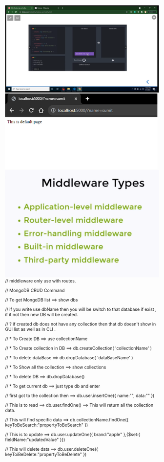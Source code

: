 ![ CallBack image](image.png)
![query string](image-1.png)
![types of middleware](image-2.png)
// middleware only use with routes.

// MongoDB CRUD Command


// To get MongoDB list ==> show dbs

// if you write use dbName then you will be switch to that database if exist , if it not then new DB will be created.

// ? if created db does not have any collection then that db doesn't show in GUI list as well as in CLI .

// * To Create DB ==> use collectionName

// * To Create collection in DB ==> db.createCollection( 'collectionName' ) 

// * To delete dataBase ==> db.dropDatabase( 'dataBaseName' )

// * To Show all the collection ==> show collections

// * To delete DB ==> db.dropDatabase()

// * To get current db ==> just type db and enter

// first got to the collection then ==> db.user.insertOne({ name:"", data:"" })

// This is to read ==> db.user.findOne() ==> This will return all the collection data.

// This will find specific data ==> db.collectionName.findOne({ keyToBeSearch:"propertyToBeSearch" })

// This is to update ==> db.user.updateOne({ brand:"apple" },{$set:{ fieldName:"updatedValue" }})

// This will delete data ==> db.user.deleteOne({ keyToiBeDelete:"propertyToBeDelete" })
